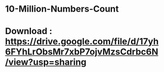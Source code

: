 # 10-Million-Numbers-Count
# Download : https://drive.google.com/file/d/17yh6FYhLrObsMr7xbP7ojvMzsCdrbc6N/view?usp=sharing
